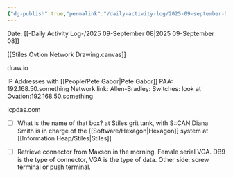```yaml
---
{"dg-publish":true,"permalink":"/daily-activity-log/2025-09-september-08/","noteIcon":"","created":"2025-09-08T14:53:21.345-05:00"}
---
```


Date: [[-Daily Activity Log-/2025 09-September 08\|2025 09-September 08]]

[[Stiles Ovtion Network Drawing.canvas]]

draw.io

IP Addresses with [[People/Pete Gabor\|Pete Gabor]]
PAA: 192.168.50.something
Network link: Allen-Bradley: Switches: look at Ovation:192.168.50.something


icpdas.com

- [ ] What is the name of that box? at Stiles grit tank, with S::CAN
Diana Smith is in charge of the [[Software/Hexagon\|Hexagon]] system at [[Information Heap/Stiles\|Stiles]]

- [ ] Retrieve connector from Maxson in the morning. Female serial VGA. DB9 is the type of connector, VGA is the type of data.  Other side: screw terminal or push terminal.